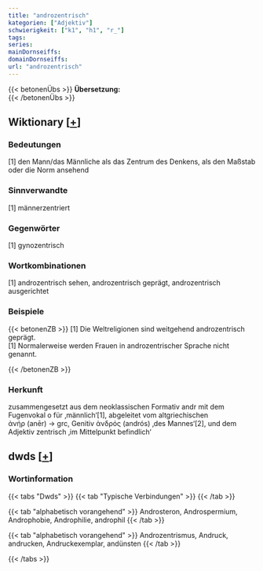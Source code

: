 ```yaml
---
title: "androzentrisch"
kategorien: ["Adjektiv"]
schwierigkeit: ["k1", "h1", "r_"]
tags:
series:
mainDornseiffs:
domainDornseiffs:
url: "androzentrisch"
---
```


{{< betonenÜbs >}}
**Übersetzung:**  
{{< /betonenÜbs >}}

## Wiktionary [[+](https://de.wiktionary.org/wiki/androzentrisch)]

### Bedeutungen
[1] den Mann/das Männliche als das Zentrum des Denkens, als den Maßstab oder die Norm ansehend  

### Sinnverwandte
[1] männerzentriert  

### Gegenwörter
[1] gynozentrisch  

### Wortkombinationen
[1] androzentrisch sehen, androzentrisch geprägt, androzentrisch ausgerichtet  

### Beispiele
{{< betonenZB >}}
[1] Die Weltreligionen sind weitgehend androzentrisch geprägt.  
[1] Normalerweise werden Frauen in androzentrischer Sprache nicht genannt.  

{{< /betonenZB >}}
### Herkunft
zusammengesetzt aus dem neoklassischen Formativ andr mit dem Fugenvokal o für ‚männlich‘[1], abgeleitet vom altgriechischen ἀνήρ (anēr) → grc, Genitiv ἀνδρός (andrós) ‚des Mannes‘[2], und dem Adjektiv zentrisch ‚im Mittelpunkt befindlich‘  



## dwds [[+](https://www.dwds.de/wb/androzentrisch)]

### Wortinformation
{{< tabs "Dwds" >}}
{{< tab "Typische Verbindungen" >}}
{{< /tab >}}

{{< tab "alphabetisch vorangehend" >}}
Androsteron, Androspermium, Androphobie, Androphilie, androphil
{{< /tab >}}

{{< tab "alphabetisch vorangehend" >}}
Androzentrismus, Andruck, andrucken, Andruckexemplar, andünsten
{{< /tab >}}

{{< /tabs >}}

